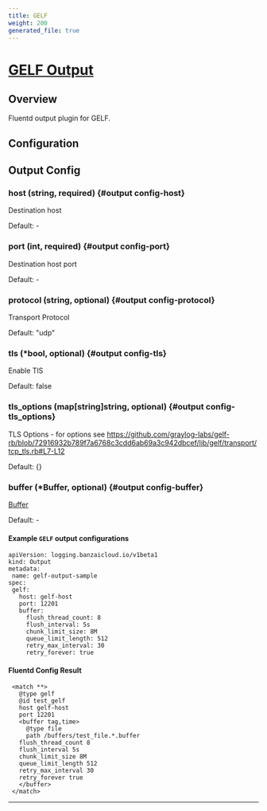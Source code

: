 ```yaml
---
title: GELF
weight: 200
generated_file: true
---
```


# [GELF Output](https://github.com/hotschedules/fluent-plugin-gelf-hs)
## Overview
 Fluentd output plugin for GELF.

## Configuration
## Output Config

### host (string, required) {#output config-host}

Destination host 

Default: -

### port (int, required) {#output config-port}

Destination host port 

Default: -

### protocol (string, optional) {#output config-protocol}

Transport Protocol  

Default:  "udp"

### tls (*bool, optional) {#output config-tls}

Enable TlS  

Default:  false

### tls_options (map[string]string, optional) {#output config-tls_options}

TLS Options  - for options see https://github.com/graylog-labs/gelf-rb/blob/72916932b789f7a6768c3cdd6ab69a3c942dbcef/lib/gelf/transport/tcp_tls.rb#L7-L12 

Default:  {}

### buffer (*Buffer, optional) {#output config-buffer}

[Buffer](../buffer/) 

Default: -



 #### Example `GELF` output configurations
 ```
apiVersion: logging.banzaicloud.io/v1beta1
kind: Output
metadata:
  name: gelf-output-sample
spec:
  gelf:
    host: gelf-host
    port: 12201
    buffer:
      flush_thread_count: 8
      flush_interval: 5s
      chunk_limit_size: 8M
      queue_limit_length: 512
      retry_max_interval: 30
      retry_forever: true
 ```

 #### Fluentd Config Result
 ```
  <match **>
	@type gelf
	@id test_gelf
	host gelf-host
	port 12201
	<buffer tag,time>
	  @type file
	  path /buffers/test_file.*.buffer
    flush_thread_count 8
    flush_interval 5s
    chunk_limit_size 8M
    queue_limit_length 512
    retry_max_interval 30
    retry_forever true
	</buffer>
  </match>
 ```

---
